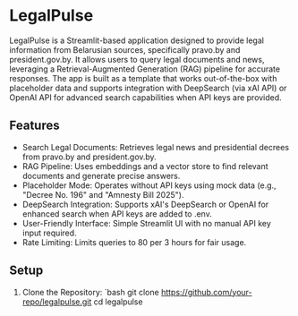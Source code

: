 # LegalPulse

LegalPulse is a Streamlit-based application designed to provide legal information from Belarusian sources, specifically pravo.by and president.gov.by. It allows users to query legal documents and news, leveraging a Retrieval-Augmented Generation (RAG) pipeline for accurate responses. The app is built as a template that works out-of-the-box with placeholder data and supports integration with DeepSearch (via xAI API) or OpenAI API for advanced search capabilities when API keys are provided.

## Features
- Search Legal Documents: Retrieves legal news and presidential decrees from pravo.by and president.gov.by.
- RAG Pipeline: Uses embeddings and a vector store to find relevant documents and generate precise answers.
- Placeholder Mode: Operates without API keys using mock data (e.g., "Decree No. 196" and "Amnesty Bill 2025").
- DeepSearch Integration: Supports xAI's DeepSearch or OpenAI for enhanced search when API keys are added to .env.
- User-Friendly Interface: Simple Streamlit UI with no manual API key input required.
- Rate Limiting: Limits queries to 80 per 3 hours for fair usage.

## Setup
1. Clone the Repository:
   `bash
   git clone https://github.com/your-repo/legalpulse.git
   cd legalpulse
